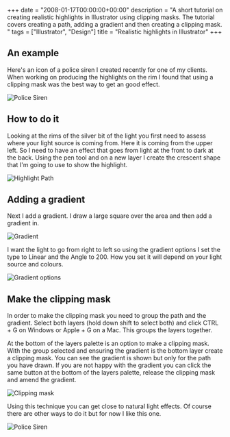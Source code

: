 +++
date = "2008-01-17T00:00:00+00:00"
description = "A short tutorial on creating realistic highlights in Illustrator using clipping masks. The tutorial covers creating a path, adding a gradient and then creating a clipping mask. "
tags = ["Illustrator", "Design"]
title = "Realistic highlights in Illustrator"
+++

## An example

Here's an icon of a police siren I created recently for one of my clients. When
working on producing the highlights on the rim I found that using a clipping
mask was the best way to get an good effect.

![Police Siren][1]

## How to do it

Looking at the rims of the silver bit of the light you first need to assess
where your light source is coming from. Here it is coming from the upper left.
So I need to have an effect that goes from light at the front to dark at the
back. Using the pen tool and on a new layer I create the crescent shape that I'm
going to use to show the highlight.

![Highlight Path][2]

## Adding a gradient

Next I add a gradient. I draw a large square over the area and then add a
gradient in.

![Gradient][3]

I want the light to go from right to left so using the gradient options I set
the type to Linear and the Angle to 200. How you set it will depend on your
light source and colours.

![Gradient options][4]

## Make the clipping mask

In order to make the clipping mask you need to group the path and the gradient.
Select both layers (hold down shift to select both) and click CTRL + G on
Windows or Apple + G on a Mac. This groups the layers together.

At the bottom of the layers palette is an option to make a clipping mask. With
the group selected and ensuring the gradient is the bottom layer create a
clipping mask. You can see the gradient is shown but only for the path you have
drawn. If you are not happy with the gradient you can click the same button at
the bottom of the layers palette, release the clipping mask and amend the
gradient.

![Clipping mask][5]

Using this technique you can get close to natural light effects. Of course there
are other ways to do it but for now I like this one.

![Police Siren][1]

[1]: /images/articles/police-light.png
[2]: /images/articles/highlight_path.jpg
[3]: /images/articles/siren_gradient.jpg
[4]: /images/articles/siren_gradient_options.jpg
[5]: /images/articles/siren_clipping_mask.jpg

